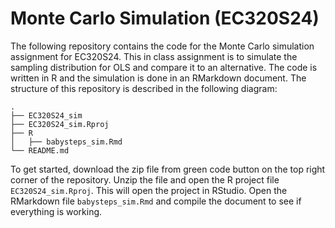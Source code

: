# Monte Carlo Simulation (EC320S24)

The following repository contains the code for the Monte Carlo simulation assignment for EC320S24. This in class assignment is to simulate the sampling distribution for OLS and compare it to an alternative. The code is written in R and the simulation is done in an RMarkdown document. The structure of this repository is described in the following diagram:
    
```
.
├── EC320S24_sim
├── EC320S24_sim.Rproj
├── R
│   ├── babysteps_sim.Rmd
└── README.md
```

To get started, download the zip file from green code button on the top right corner of the repository. Unzip the file and open the R project file `EC320S24_sim.Rproj`. This will open the project in RStudio. Open the RMarkdown file `babysteps_sim.Rmd` and compile the document to see if everything is working. 
